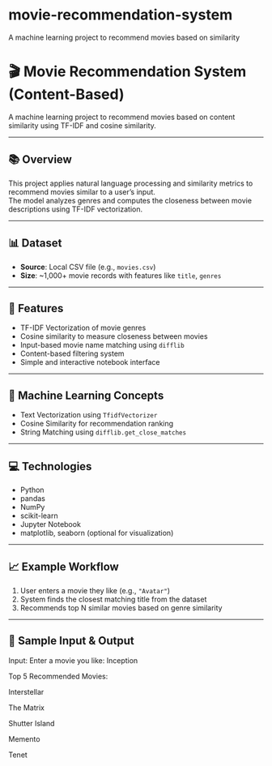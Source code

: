 # movie-recommendation-system
A machine learning project to recommend movies based on similarity
# 🎬 Movie Recommendation System (Content-Based)

A machine learning project to recommend movies based on content similarity using TF-IDF and cosine similarity.

---

## 📚 Overview

This project applies natural language processing and similarity metrics to recommend movies similar to a user’s input.  
The model analyzes genres and computes the closeness between movie descriptions using TF-IDF vectorization.

---

## 📊 Dataset

- **Source**: Local CSV file (e.g., `movies.csv`)
- **Size**: ~1,000+ movie records with features like `title`, `genres`

---

## 🚀 Features

- TF-IDF Vectorization of movie genres
- Cosine similarity to measure closeness between movies
- Input-based movie name matching using `difflib`
- Content-based filtering system
- Simple and interactive notebook interface

---

## 🧠 Machine Learning Concepts

- Text Vectorization using `TfidfVectorizer`
- Cosine Similarity for recommendation ranking
- String Matching using `difflib.get_close_matches`

---

## 💻 Technologies

- Python
- pandas
- NumPy
- scikit-learn
- Jupyter Notebook
- matplotlib, seaborn (optional for visualization)

---

## 📈 Example Workflow

1. User enters a movie they like (e.g., `"Avatar"`)
2. System finds the closest matching title from the dataset
3. Recommends top N similar movies based on genre similarity

---

## 🧪 Sample Input & Output
Input: Enter a movie you like: Inception

Top 5 Recommended Movies:

Interstellar

The Matrix

Shutter Island

Memento

Tenet
